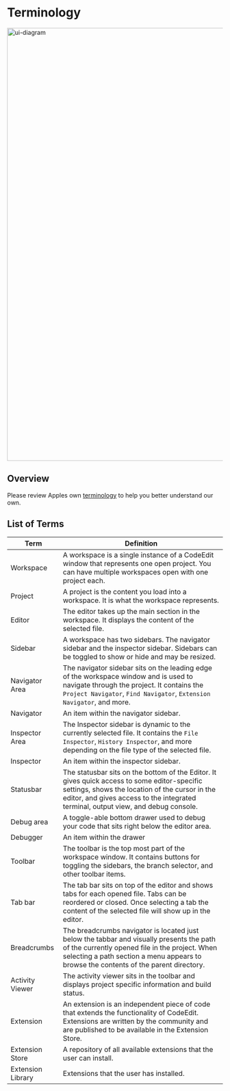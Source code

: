 # Terminology

<img width="1012" alt="ui-diagram" src="https://user-images.githubusercontent.com/806104/195379010-7a75d9ee-e414-45e4-87ac-107ac2cb99fd.png">

## Overview

Please review  Apples own [terminology](https://developer.apple.com/design/human-interface-guidelines/macos/overview/visual-index/) to help you better understand our own.

## List of Terms

| Term               | Definition                                                                                                                                                                                                                           |
| ------------------ | ------------------------------------------------------------------------------------------------------------------------------------------------------------------------------------------------------------------------------------ |
| Workspace          | A workspace is a single instance of a CodeEdit window that represents one open project. You can have multiple workspaces open with one project each.                                                                                 |
| Project            | A project is the content you load into a workspace. It is what the workspace represents.                                                                                                                                             |
| Editor             | The editor takes up the main section in the workspace. It displays the content of the selected file.                                                                                                                                 |
| Sidebar            | A workspace has two sidebars. The navigator sidebar and the inspector sidebar. Sidebars can be toggled to show or hide and may be resized.                                                                                           |
| Navigator Area     | The navigator sidebar sits on the leading edge of the workspace window and is used to navigate through the project. It contains the `Project Navigator`, `Find Navigator`, `Extension Navigator`, and more.                          |
| Navigator          | An item within the navigator sidebar.                                                                                                                                                                                                |
| Inspector Area     | The Inspector sidebar is dynamic to the currently selected file. It contains the `File Inspector`, `History Inspector`, and more depending on the file type of the selected file.                                                    |
| Inspector          | An item within the inspector sidebar.                                                                                                                                                                                                |
| Statusbar          | The statusbar sits on the bottom of the Editor. It gives quick access to some editor-specific settings, shows the location of the cursor in the editor, and gives access to the integrated terminal, output view, and debug console. |
| Debug area         | A toggle-able bottom drawer used to debug your code that sits right below the editor area.                                                                                                                                            |
| Debugger           | An item within the drawer                                                                                                                                                                                                            |
| Toolbar            | The toolbar is the top most part of the workspace window. It contains buttons for toggling the sidebars, the branch selector, and other toolbar items.                                                                               |
| Tab bar            | The tab bar sits on top of the editor and shows tabs for each opened file. Tabs can be reordered or closed. Once selecting a tab the content of the selected file will show up in the editor.                                        |
| Breadcrumbs        | The breadcrumbs navigator is located just below the tabbar and visually presents the path of the currently opened file in the project. When selecting a path section a menu appears to browse the contents of the parent directory.  |
| Activity Viewer    | The activity viewer sits in the toolbar and displays project specific information and build status.                                                                                                                                    |
| Extension          | An extension is an independent piece of code that extends the functionality of CodeEdit. Extensions are written by the community and are published to be available in the Extension Store.                                           |
| Extension Store    | A repository of all available extensions that the user can install.                                                                                                                                                                  |
| Extension Library | Extensions that the user has installed.
